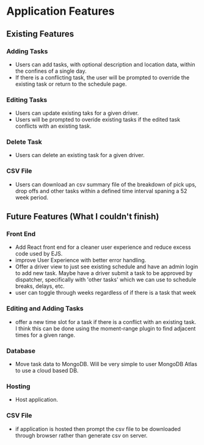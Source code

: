 # Application Features
  
  ## Existing Features

  ### Adding Tasks
  - Users can add tasks, with optional description and location data, within the confines of a single day.
  - If there is a conflicting task, the user will be prompted to override the existing task or return to the schedule page.

  ### Editing Tasks
  - Users can update existing taks for a given driver.
  - Users will be prompted to overide existing tasks if the edited task conflicts with an existing task.

  ### Delete Task
  - Users can delete an existing task for a given driver.

  ### CSV File 
  - Users can download an csv summary file of the breakdown of pick ups, drop offs and other tasks within a defined time interval spaning a 52 week period.

  ## Future Features (What I couldn't finish)

  ### Front End
  - Add React front end for a cleaner user experience and reduce excess code used by EJS.
  - improve User Experience with better error handling.
  - Offer a driver view to just see existing schedule and have an admin login to add new task. Maybe have a driver submit a task to be approved by dispatcher, specifically with 'other tasks' which we can use to schedule breaks, delays, etc.
  - user can toggle through weeks regardless of if there is a task that week

  ### Editing and Adding Tasks
  - offer a new time slot for a task if there is a conflict with an existing task. I think this can be done using the moment-range plugin to find adjacent times for a given range. 

  ### Database
  - Move task data to MongoDB. Will be very simple to user MongoDB Atlas to use a cloud based DB.

  ### Hosting
  - Host application. 

  ### CSV File
 - if application is hosted then prompt the csv file to be downloaded through browser rather than generate csv on server. 
